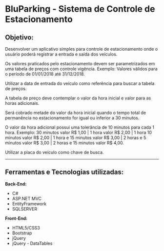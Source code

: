 # BluParking - Sistema de Controle de Estacionamento

## Objetivo: 

Desenvolver um aplicativo simples para controle de estacionamento onde o usuário poderá registrar a entrada e saída dos veículos. 

Os valores praticados pelo estacionamento devem ser parametrizados em uma tabela de preços com controle vigência. Exemplo: Valores válidos para o período de 01/01/2018 até 31/12/2018.

Utilizar a data de entrada do veículo como referência para buscar a tabela de preços.

A tabela de preço deve contemplar o valor da hora inicial e valor para as horas adicionais.

Será cobrado metade do valor da hora inicial quando o tempo total de permanência no estacionamento for igual ou inferior a 30 minutos.

O valor da hora adicional possui uma tolerância de 10 minutos para cada 1 hora. Exemplo: 30 minutos valor R$ 1,00 | 1 hora valor R$ 2,00 | 1 hora 10 minutos valor R$ 2,00 | 1 hora e 15 minutos valor R$ 3,00 | 2 horas e 5 minutos valor R$ 3,00 | 2 horas e 15 minutos valor R$ 4,00.

Utilizar a placa do veículo como chave de busca.

---
## Ferramentas e Tecnologias utilizadas:

**Back-End:**
* C#
* ASP.NET MVC
* EntityFramework
* SQLSERVER

**Front-End:**
* HTML5/CSS3
* Bootstrap
* jQuery
* jQuery - DataTables
